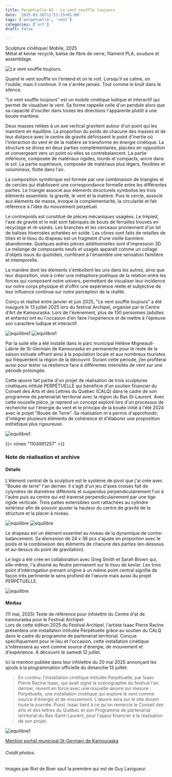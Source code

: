 ```yaml
---
title: Perpétuelle 02 - Le vent souffle toujours
date: '2025-03-26T12:51:15+01:00'
tags: ['perpetuelle', 'vent']
categories: ['art']
draft: false

--- 
```

Sculpture cinétique/ Mobile, 2025    
Métal et kevlar recyclé, balise de fibre de verre, filament PLA, soudure et assemblage.

![Le vent souffle toujours](/hugo-isaac/img/bouee1.jpg).  

Quand le vent souffle on l'entend et on le voit. Lorsqu'il se calme, on l'oublie, mais il continue. Il ne s'arrête jamais. Tout comme le bruit dans le silence. 

"Le vent souffle toujours" est un mobile cinétique ludique et interactif qui permet de visualiser le vent. Sa forme rappelle celle d'un pendule alors que sa capacité d'osciller dans toutes les directions l'apparente plutôt à une bouée maritime.   

Deux masses reliées à un axe vertical gravitent autour d'un point qui les maintient en équilibre. La proportion du poids de chacune des masses et de leur distance avec le centre de gravité définissent le point d'inertie où l'interaction du vent et de la matière se transforme en énergie cinétique. La structure se divise en deux parties complémentaires, placées en opposition et convergeant vers un point où elles se contrebalancent. La partie inférieure, composée de matériaux rigides, lourds et compacts, ancre dans le sol. La partie supérieure, composée de matériaux plus légers, flexibles et volumineux, flotte dans l'air. 

La composition symétrique est formée par une combinaison de triangles et de cercles qui établissent une correspondance formelle entre les différentes parties. Le triangle associé aux éléments structurels symbolise les trois éléments essentiels: la gravité, le vent et la matière. Puis le cercle, associé aux éléments de masse, évoque la complémentarité, la circularité et fait référence à l'idée du mouvement perpétuel.

Le contrepoids est constitué de pièces mécaniques usagées. Le trépied, l'axe de gravité et le mât sont fabriqués de bouts de ferrailles trouvés en recyclage et ré-usinés. Les branches et les cerceaux proviennent d'un lot de balises hivernales achetées en solde. Les cônes sont faits de retailles de tôles et le tissu du drapeau est un fragment d'une vieille bannière abandonnée. Quelques autres pièces additionnelles sont d'impression 3D. 
Le mélange de composants neufs et usagés apparaît comme un collage d'objets issus du quotidien, conférant à l'ensemble une sensation familière et intemporelle.  

La manière dont les éléments s'emboîtent les uns dans les autres, ainsi que leur disposition, vise à créer une métaphore poétique de la relation entre les forces qui composent notre univers, permettant de visualiser leur incidence sur notre corps physique et d'offrir une expérience réelle et subjective de leur influence continue sur notre perception de la réalité.

Conçu et réalisé entre janvier et juin 2025, "Le vent souffle toujours" a été inauguré le 13 juillet 2025 lors du festival Archipel, organisé par le Centre d'Art de Kamouraska. Lors de l'événement, plus de 150 personnes (adultes et enfants) ont eu l'occasion d'en faire l'expérience et de mettre à l'épreuve son caractère ludique et interactif.   

![equilibre1](/hugo-isaac/img/equilibre055.jpg)
![equilibre1](/hugo-isaac/img/equilibre001.jpg)  

Par la suite elle a été installé dans le parc municipal Hélène Migneault-Labrie de St-Germain de Kamouraska en permanente pour le reste de la saison estivale offrant ainsi à la population locale et aux nombreux touristes qui fréquentent la région de la découvrir. 
Durant cette période, j’en profiterai aussi pour tester sa résilience face à différentes intensités de vent sur une période prolongée.

Cette œuvre fait partie d'un projet de réalisation de trois sculptures cinétiques intitulé PERPÉTUELLE qui bénéficie d'un soutien financier du Conseil des Arts et des Lettres du Québec (CALQ) dans le cadre de son programme de partenariat territorial avec la région du Bas St-Laurent. Avec cette nouvelle pièce, je reprend un concept exploré lors d'un processus de recherche sur l'énergie du vent et le principe de la bouée initié à l'été 2024 avec le projet "Bouée de Terre". Sa réalisation m'a permis d'approfondir, d'intégrer plusieurs éléments de cohérence et d'élaborer une proposition esthétique plus rigoureuse. 

![equilibre1](/hugo-isaac/img/equilibre046.jpg)   

{{< vimeo "1104991257" >}}

   

### Note de réalisation et archive 

#### Détails 

L'élément central de la sculpture est le système de pivot que j'ai crée avec "Bouée de terre" l'an dernier. Il s'agît d'un jeu d'axes croisés fait de cylyndres de diamétres différents et suspendus perpendiculairement l'un à l'autre puis au centre qui est traversé perpendiculairement par une tige rigide verticale. Trois pattes extensibles sont rattachées au cylindre extérieur afin de pouvoir ajuster la hauteur du centre de gravité de la structure et la placer à niveau.     

![equilibre](/hugo-isaac/img/equilibre082.jpg)
![equilibre](/hugo-isaac/img/equilibre076.jpg)

Le drapeau est un élément essentiel au niveau de la dynamique de contre-balancement. Sa diemsnion de 24 x 36 pcs s'ajuste en proportion avec le poids et la combinaison des éléments de chacune des parties (en-dessous et au-dessus du point de gravitation).   

Le logo a été crée en collaboration avec Greg Smith et Sarah Brown qui, elle-même, l'a dissiné au feutre permanent sur le tissu de kevlar. Les trois point d'intérrogation prenant origine à un même point central signifie de façon trés pertinente le sens profond de l'œuvre mais aussi du projet PERPÉTUELLE. 

![equilibre](/hugo-isaac/img/equilibre040.jpg)
  

#### Médias
(11 mai, 2025)
Texte de référence pour infolettre du Centre d'at de kamouraska pour le Festival Archipel:   
Lors de cette édition 2025 du Festival Archipel, l'artiste Isaac Pierre Racine présentera une installation intitulée Perpétuelle grâce au soutien du CALQ dans le cadre du programme de partenariat territorial. Conçue spécifiquement pour le lieu et l'occasion, cette installation cinétique s'intéressera au vent comme source d'énergie, de mouvement et d'expérience. À découvrir le samedi 12 juillet. 

Ici la mention publiée dans leur infolettre du 20 mai 2025 annonçant les ajouts à la programmation officielle du dimanche 13 juillet:   

> En continu: l'installation cinétique intitulée Perpétuelle, par Isaac Pierre Racine 
Isaac, qui avait signé la scénographie du festival l'an dernier, revient en force avec une nouvelle œuvre sur mesure : Perpétuelle, une installation cinétique qui explore le vent comme source d'énergie et de mouvement. L'œuvre sera sur le site durant toute la journée.
Pssst. Isaac tient à ce qu'on remercie le Conseil des arts et des lettres du Québec et son Programme de partenariat territorial du Bas-Saint-Laurent, pour l'appui financier à la réalisation de son projet. 

![equilibre1](/hugo-isaac/img/equilibre086.jpg)  

[Mention portail municipal St-Germain de Kamouraska](https://www.munsaintgermain.ca/actualite/le-vent-souffle-toujours-dans-le-parc-helene-migneault-labrie)
###### Crédit photos.
Images par Rixt de Boer sauf la première qui est de Guy Lavigueur.   